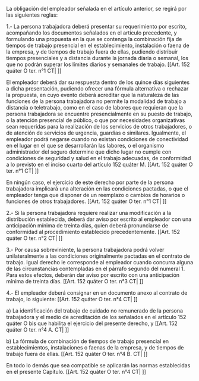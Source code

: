 La obligación del empleador señalada en el artículo anterior, se regirá por las siguientes reglas:

1.- La persona trabajadora deberá presentar su requerimiento por escrito, acompañando los documentos señalados en el artículo precedente, y formulando una propuesta en la que se contenga la combinación fija de tiempos de trabajo presencial en el establecimiento, instalación o faena de la empresa, y de tiempos de trabajo fuera de ellas, pudiendo distribuir tiempos presenciales y a distancia durante la jornada diaria o semanal, los que no podrán superar los límites diarios y semanales de trabajo. [[Art. 152 quáter O ter. n°1 CT| ]]

El empleador deberá dar su respuesta dentro de los quince días siguientes a dicha presentación, pudiendo ofrecer una fórmula alternativa o rechazar la propuesta, en cuyo evento deberá acreditar que la naturaleza de las funciones de la persona trabajadora no permite la modalidad de trabajo a distancia o teletrabajo, como en el caso de labores que requieran que la persona trabajadora se encuentre presencialmente en su puesto de trabajo, o la atención presencial de público, o que por necesidades organizativas sean requeridas para la realización de los servicios de otros trabajadores, o de atención de servicios de urgencia, guardias o similares. Igualmente, el empleador podrá negarse cuando no existan condiciones de conectividad en el lugar en el que se desarrollarán las labores, o el organismo administrador del seguro determine que dicho lugar no cumple con condiciones de seguridad y salud en el trabajo adecuadas, de conformidad a lo previsto en el inciso cuarto del artículo 152 quáter M. [[Art. 152 quáter O ter. n°1 CT| ]]

En ningún caso, el ejercicio de este derecho por parte de la persona trabajadora implicará una alteración en las condiciones pactadas, o que el empleador tenga que disponer de un reemplazo o cambios de horarios o funciones de otros trabajadores. [[Art. 152 quáter O ter. n°1 CT| ]]

2.- Si la persona trabajadora requiere realizar una modificación a la distribución establecida, deberá dar aviso por escrito al empleador con una anticipación mínima de treinta días, quien deberá pronunciarse de conformidad al procedimiento establecido precedentemente. [[Art. 152 quáter O ter. n°2 CT| ]]

3.- Por causa sobreviniente, la persona trabajadora podrá volver unilateralmente a las condiciones originalmente pactadas en el contrato de trabajo. Igual derecho le corresponde al empleador cuando concurra alguna de las circunstancias contempladas en el párrafo segundo del numeral 1. Para estos efectos, deberán dar aviso por escrito con una anticipación mínima de treinta días. [[Art. 152 quáter O ter. n°3 CT| ]]

4.- El empleador deberá consignar en un documento anexo al contrato de trabajo, lo siguiente: [[Art. 152 quáter O ter. n°4 CT| ]]

a) La identificación del trabajo de cuidado no remunerado de la persona trabajadora y el medio de acreditación de los señalados en el artículo 152 quáter O bis que habilita el ejercicio del presente derecho, y [[Art. 152 quáter O ter. n°4 A. CT| ]]

b) La fórmula de combinación de tiempos de trabajo presencial en establecimientos, instalaciones o faenas de la empresa, y de tiempos de trabajo fuera de ellas. [[Art. 152 quáter O ter. n°4 B. CT| ]]

En todo lo demás que sea compatible se aplicarán las normas establecidas en el presente Capítulo. [[Art. 152 quáter O ter. n°4 CT| ]]